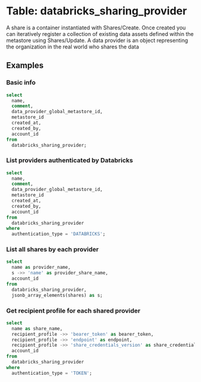 # Table: databricks_sharing_provider

A share is a container instantiated with Shares/Create. Once created you can iteratively register a collection of existing data assets defined within the metastore using Shares/Update. A data provider is an object representing the organization in the real world who shares the data

## Examples

### Basic info

```sql
select
  name,
  comment,
  data_provider_global_metastore_id,
  metastore_id
  created_at,
  created_by,
  account_id
from
  databricks_sharing_provider;
```

### List providers authenticated by Databricks

```sql
select
  name,
  comment,
  data_provider_global_metastore_id,
  metastore_id
  created_at,
  created_by,
  account_id
from
  databricks_sharing_provider
where
  authentication_type = 'DATABRICKS';
```

### List all shares by each provider

```sql
select
  name as provider_name,
  s ->> 'name' as provider_share_name,
  account_id
from
  databricks_sharing_provider,
  jsonb_array_elements(shares) as s;
```

### Get recipient profile for each shared provider

```sql
select
  name as share_name,
  recipient_profile ->> 'bearer_token' as bearer_token,
  recipient_profile ->> 'endpoint' as endpoint,
  recipient_profile ->> 'share_credentials_version' as share_credentials_version,
  account_id
from
  databricks_sharing_provider
where
  authentication_type = 'TOKEN';
```
